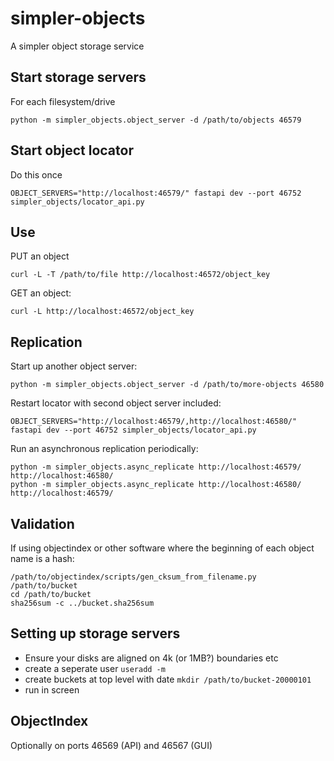# simpler-objects
A simpler object storage service

## Start storage servers

For each filesystem/drive

```
python -m simpler_objects.object_server -d /path/to/objects 46579
```

## Start object locator

Do this once

```
OBJECT_SERVERS="http://localhost:46579/" fastapi dev --port 46752 simpler_objects/locator_api.py
```

## Use

PUT an object

```
curl -L -T /path/to/file http://localhost:46572/object_key
```

GET an object:
```
curl -L http://localhost:46572/object_key
```

## Replication

Start up another object server:

```
python -m simpler_objects.object_server -d /path/to/more-objects 46580
```

Restart locator with second object server included:

```
OBJECT_SERVERS="http://localhost:46579/,http://localhost:46580/" fastapi dev --port 46752 simpler_objects/locator_api.py
```

Run an asynchronous replication periodically:
```
python -m simpler_objects.async_replicate http://localhost:46579/ http://localhost:46580/
python -m simpler_objects.async_replicate http://localhost:46580/ http://localhost:46579/
```

## Validation

If using objectindex or other software where the beginning of each object name is a hash:

```
/path/to/objectindex/scripts/gen_cksum_from_filename.py /path/to/bucket
cd /path/to/bucket
sha256sum -c ../bucket.sha256sum
```

## Setting up storage servers

- Ensure your disks are aligned on 4k (or 1MB?) boundaries etc
- create a seperate user `useradd -m`
- create buckets at top level with date `mkdir /path/to/bucket-20000101`
- run in screen

## ObjectIndex

Optionally on ports 46569 (API) and 46567 (GUI)
